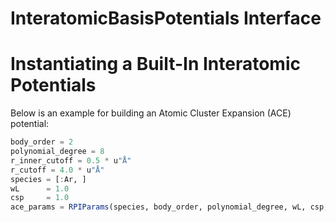 # InteratomicBasisPotentials Interface

# Instantiating a Built-In Interatomic Potentials


Below is an example for building an Atomic Cluster Expansion (ACE) potential:
```julia
body_order = 2 
polynomial_degree = 8
r_inner_cutoff = 0.5 * u"Å"
r_cutoff = 4.0 * u"Å"
species = [:Ar, ]
wL      = 1.0 
csp     = 1.0
ace_params = RPIParams(species, body_order, polynomial_degree, wL, csp, r_inner_cutoff, r_cutoff)
```

